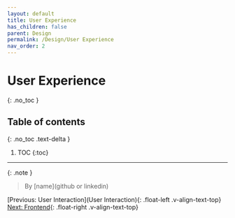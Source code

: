 ```yaml
---
layout: default
title: User Experience
has_children: false
parent: Design
permalink: /Design/User Experience
nav_order: 2
---
```


# User Experience
{: .no_toc }

## Table of contents
{: .no_toc .text-delta }

1. TOC
{:toc}

---
{: .note }
> By [name](github or linkedin)

[Previous: User Interaction](User Interaction){: .float-left .v-align-text-top}
[Next: Frontend](../Frontend){: .float-right .v-align-text-top}